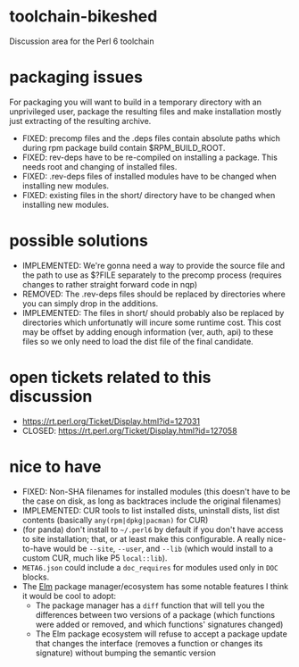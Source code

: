# toolchain-bikeshed
Discussion area for the Perl 6 toolchain

# packaging issues
For packaging you will want to build in a temporary directory with an unprivileged user, package the resulting files and make installation mostly just extracting of the resulting archive.
* FIXED: precomp files and the .deps files contain absolute paths which during rpm package build contain $RPM_BUILD_ROOT.
* FIXED: rev-deps have to be re-compiled on installing a package. This needs root and changing of installed files.
* FIXED: .rev-deps files of installed modules have to be changed when installing new modules.
* FIXED: existing files in the short/ directory have to be changed when installing new modules.

# possible solutions
* IMPLEMENTED: We're gonna need a way to provide the source file and the path to use as $?FILE separately to the precomp process (requires changes to rather straight forward code in nqp)
* REMOVED: The .rev-deps files should be replaced by directories where you can simply drop in the additions.
* IMPLEMENTED: The files in short/ should probably also be replaced by directories which unfortunatly will incure some runtime cost. This cost may be offset by adding enough information (ver, auth, api) to these files so we only need to load the dist file of the final candidate.

# open tickets related to this discussion
* https://rt.perl.org/Ticket/Display.html?id=127031
* CLOSED: https://rt.perl.org/Ticket/Display.html?id=127058

# nice to have
  * FIXED: Non-SHA filenames for installed modules (this doesn't have to be the case on disk, as long as backtraces include the original filenames)
  * IMPLEMENTED: CUR tools to list installed dists, uninstall dists, list dist contents (basically `any(rpm|dpkg|pacman)` for CUR)
  * (for panda) don't install to `~/.perl6` by default if you don't have access to site installation; that, or at least make this configurable.  A really nice-to-have would be `--site`, `--user`, and `--lib` (which would install to a custom CUR, much like P5 `local::lib`).
  * `META6.json` could include a `doc_requires` for modules used only in `DOC` blocks.
  * The [Elm](http://elm-lang.org/) package manager/ecosystem has some notable features I think it would be cool to adopt:
    * The package manager has a `diff` function that will tell you the differences between two versions of a package (which functions were added or removed, and which functions' signatures changed)
    * The Elm package ecosystem will refuse to accept a package update that changes the interface (removes a function or changes its signature) without bumping the semantic version
